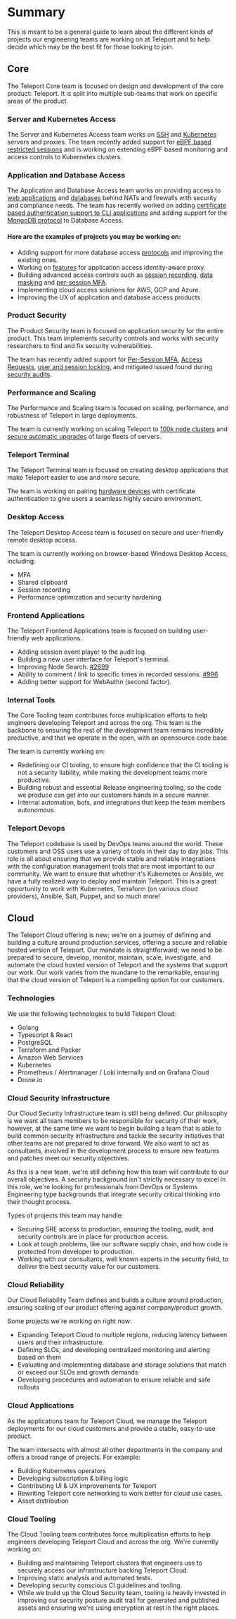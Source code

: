 # Summary

This is meant to be a general guide to learn about the different kinds of projects our engineering teams are working on at Teleport and to help decide which may be the best fit for those looking to join.

## Core

The Teleport Core team is focused on design and development of the core product: Teleport. It is split into multiple sub-teams that work on specific areas of the product.

### Server and Kubernetes Access

The Server and Kubernetes Access team works on [SSH](https://goteleport.com/ssh-server-access/) and [Kubernetes](https://goteleport.com/kubernetes-access/) servers and proxies. The team recently added support for [eBPF based restricted sessions](https://goteleport.com/docs/server-access/guides/restricted-session) and is working on extending eBPF based monitoring and access controls to Kubernetes clusters.

### Application and Database Access

The Application and Database Access team works on providing access to [web applications](https://goteleport.com/docs/application-access) and [databases](https://goteleport.com/docs/database-access/) behind NATs and firewalls with security and compliance needs. The team has recently worked on adding [certificate based authentication support to CLI applications](https://github.com/gravitational/teleport/pull/5918) and adding support for the [MongoDB protocol](https://github.com/gravitational/teleport/pull/7213) to Database Access.

#### Here are the examples of projects you may be working on:

* Adding support for more database access [protocols](https://github.com/gravitational/teleport/issues?q=is%3Aopen+is%3Aissue+label%3Adatabase-access+label%3Adb%2Frequested) and improving the existing ones.
* Working on [features](https://github.com/gravitational/teleport/issues?q=is%3Aissue+is%3Aopen+label%3Aapplication-access+label%3Afeature-request) for application access identity-aware proxy.
* Building advanced access controls such as [session recording](https://github.com/gravitational/teleport/issues/5799), [data masking](https://github.com/gravitational/teleport/issues/7150) and [per-session MFA](https://github.com/gravitational/teleport/issues/6172).
* Implementing cloud access solutions for AWS, GCP and Azure.
* Improving the UX of application and database access products.

### Product Security

The Product Security team is focused on application security for the entire product. This team implements security controls and works with security researchers to find and fix security vulnerabilities.

The team has recently added support for [Per-Session MFA](https://goteleport.com/docs/access-controls/guides/per-session-mfa/), [Access Requests](https://goteleport.com/docs/enterprise/workflow/), [user and session locking](https://github.com/gravitational/teleport/pull/7286), and mitigated issued found during [security audits](https://goteleport.com/resources/audits/).

### Performance and Scaling

The Performance and Scaling team is focused on scaling, performance, and robustness of Teleport in large deployments.

The team is currently working on scaling Teleport to [100k node clusters](https://github.com/gravitational/teleport/issues/4173) and [secure automatic upgrades](https://github.com/gravitational/teleport/pull/6691) of large fleets of servers.

### Teleport Terminal

The Teleport Terminal team is focused on creating desktop applications that make Teleport easier to use and more secure.

The team is working on pairing [hardware devices](https://github.com/gravitational/teleport/pull/7808) with certificate authentication to give users a seamless highly secure environment.

### Desktop Access

The Teleport Desktop Access team is focused on secure and user-friendly remote desktop access.

The team is currently working on browser-based Windows Desktop Access, including:
- MFA
- Shared clipboard
- Session recording
- Performance optimization and security hardening

### Frontend Applications

The Teleport Frontend Applications team is focused on building user-friendly web applications.

* Adding session event player to the audit log.
* Building a new user interface for Teleport's terminal.
* Improving Node Search. [#2699](https://github.com/gravitational/teleport/issues/2699)
* Ability to comment / link to specific times in recorded sessions. [#996](https://github.com/gravitational/teleport/issues/996)
* Adding better support for WebAuthn (second factor).

### Internal Tools

The Core Tooling team contributes force multiplication efforts to help engineers developing Teleport and across the org. This team is the backbone to ensuring the rest of the development team remains incredibly productive, and that we operate in the open, with an opensource code base. 

The team is currently working on:
* Redefining our CI tooling, to ensure high confidence that the CI tooling is not a security liability, while making the development teams more productive.
* Building robust and essential Release engineering tooling, so the code we produce can get into our customers hands in a secure manner.
* Internal automation, bots, and integrations that keep the team members autonomous.


### Teleport Devops

The Teleport codebase is used by DevOps teams around the world. These customers and OSS users use a variety of tools in their day to day jobs. This role is all about ensuring that we provide stable and reliable integrations with the configuration management tools that are most important to our community. We want to ensure that whether it's Kubernetes or Ansible, we have a fully realized way to deploy and maintain Teleport. This is a great opportunity to work with Kubernetes, Terraform (on various cloud providers), Ansible, Salt, Puppet, and so much more!

## Cloud

The Teleport Cloud offering is new; we're on a journey of defining and building a culture around production services, offering a secure and reliable hosted version of Teleport. Our mandate is straightforward; we need to be prepared to secure, develop, monitor, maintain, scale, investigate, and automate the cloud hosted version of Teleport and the systems that support our work. Our work varies from the mundane to the remarkable, ensuring that the cloud version of Teleport is a compelling option for our customers.

### Technologies

We use the following technologies to build Teleport Cloud:

* Golang
* Typescript & React
* PostgreSQL
* Terraform and Packer
* Amazon Web Services
* Kubernetes
* Prometheus / Alertmanager / Loki internally and on Grafana Cloud
* Drone.io

### Cloud Security Infrastructure

Our Cloud Security Infrastructure team is still being defined. Our philosophy is we want all team members to be responsible for security of their work, however, at the same time we want to begin building a team that is able to build common security infrastructure and tackle the security initiatives that other teams are not prepared to drive forward. We also want to act as consultants, involved in the development process to ensure new features and patches meet our security objectives.

As this is a new team, we're still defining how this team will contribute to our overall objectives. A security background isn't strictly necessary to excel in this role, we're looking for professionals from DevOps or Systems Engineering type backgrounds that integrate security critical thinking into their thought process.

Types of projects this team may handle:
* Securing SRE access to production, ensuring the tooling, audit, and security controls are in place for production access.
* Look at tough problems, like our software supply chain, and how code is protected from developer to production.
* Working with our consultants, well known experts in the security field, to deliver the best security value for our customers.


### Cloud Reliability

Our Cloud Reliability Team defines and builds a culture around production,
ensuring scaling of our product offering against company/product growth.

Some projects we're working on right now:

* Expanding Teleport Cloud to multiple regions, reducing latency between users
  and their infrastructure.
* Defining SLOs, and developing centralized monitoring and alerting based on them
* Evaluating and implementing database and storage solutions that match or
  exceed our SLOs and growth demands
* Developing procedures and automation to ensure reliable and safe rollouts

### Cloud Applications

As the applications team for Teleport Cloud, we manage the Teleport deployments
for our cloud customers and provide a stable, easy-to-use product.

The team intersects with almost all other departments in the company and offers
a broad range of projects. For example:

* Building Kubernetes operators
* Developing subscription & billing logic
* Contributing UI & UX improvements for Teleport
* Rewriting Teleport core networking to work better for cloud use cases.
* Asset distribution

### Cloud Tooling

The Cloud Tooling team contributes force multiplication efforts to help
engineers developing Teleport Cloud and across the org. We're currently working
on:

* Building and maintaining Teleport clusters that engineers use to securely
  access our infrastructure backing Teleport Cloud.
* Improving static analysis and automated tests.
* Developing security conscious CI guidelines and tooling.
* While we build up the Cloud Security team, tooling is heavily invested in
  improving our security posture
  audit trail for generated and published assets and ensuring we're using
  encryption at rest in the right places.
